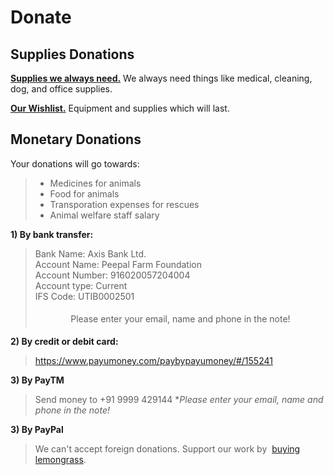 Donate
=========

<!--
Apart from our regular expenses, we are currently fundraising for -
-------

* Monthly commitment for us to hire a vet
* Cow contraption

-->

Supplies Donations
----------
[**Supplies we always need.**]( ?p=supplies "supplies" ) We always need things like medical, cleaning, dog, and office supplies.

[**Our Wishlist.**]( ?p=wishlist "wishlist" ) Equipment and supplies which will last.


Monetary Donations
----------
Your donations will go towards:

> * Medicines for animals
> * Food for animals
> * Transporation expenses for rescues
> * Animal welfare staff salary

**1) By bank transfer:**

> Bank Name: Axis Bank Ltd.<br/>
> Account Name: Peepal Farm Foundation<br/>
> Account Number: 916020057204004<br/>
> Account type: Current<br/>
> IFS Code: UTIB0002501<br/>
> <div style="background-color:rgba(0, ff, ff, 0.0470588); text-align:center; vertical-align: middle; padding:5px 0;">Please enter your email, name and phone in the note!</div>

**2) By credit or debit card:**

> https://www.payumoney.com/paybypayumoney/#/155241

**3) By PayTM**

> Send money to +91 9999 429144
> **Please enter your email, name and phone in the note!*

**3) By PayPal**

> We can't accept foreign donations. Support our work by  <a href='http://buckdrop.com/poetgk5' class='ej_ejc_ithkbx'>buying lemongrass</a>.

